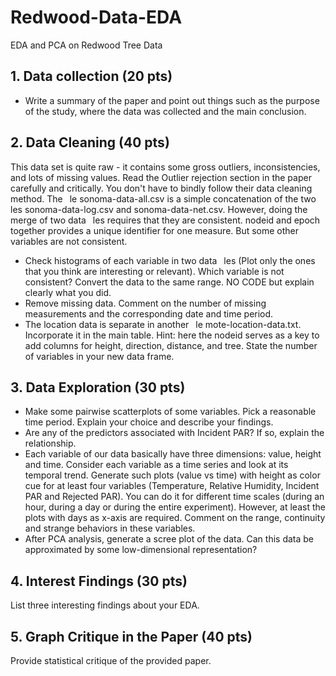 # Redwood-Data-EDA
EDA and PCA on Redwood Tree Data

## 1. Data collection (20 pts)

* Write a summary of the paper and point out things such as the purpose of the study, where the data was collected and the main conclusion.

## 2. Data Cleaning (40 pts)

This data set is quite raw - it contains some gross outliers, inconsistencies, and lots of missing values. Read the Outlier rejection section in the paper carefully and critically. You don't
have to bindly follow their data cleaning method. The  le sonoma-data-all.csv is a simple concatenation of the two  les sonoma-data-log.csv and sonoma-data-net.csv. However, doing the merge of two data  les requires that they are
consistent. nodeid and epoch together provides a unique identifier for one measure. But some other variables are not consistent.

* Check histograms of each variable in two data  les (Plot only the ones that you think are interesting or relevant). Which variable is not consistent? Convert the data to the same range. NO CODE but explain clearly what you did.
* Remove missing data. Comment on the number of missing measurements and the corresponding date and time period.
* The location data is separate in another  le mote-location-data.txt. Incorporate it in the main table. Hint: here the nodeid serves as a key to add columns for height, direction, distance, and tree. State the number of variables in your new data frame.

## 3. Data Exploration (30 pts)

* Make some pairwise scatterplots of some variables. Pick a reasonable time period. Explain your choice and describe your findings.
*  Are any of the predictors associated with Incident PAR? If so, explain the relationship.
*  Each variable of our data basically have three dimensions: value, height and time. Consider each variable as a time series and look at its temporal trend. Generate such plots (value vs time) with height as color cue for at least four variables (Temperature,
Relative Humidity, Incident PAR and Rejected PAR). You can do it for different time scales (during an hour, during a day or during the entire experiment). However, at
least the plots with days as x-axis are required. Comment on the range, continuity and strange behaviors in these variables.
* After PCA analysis, generate a scree plot of the data. Can this data be approximated by some low-dimensional representation?

## 4. Interest Findings (30 pts)

List three interesting findings about your EDA.

## 5. Graph Critique in the Paper (40 pts)

Provide statistical critique of the provided paper.
